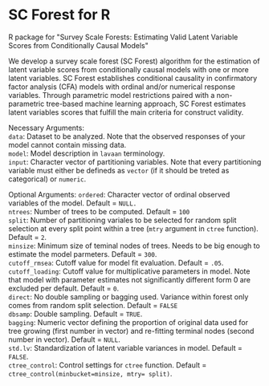# SC Forest for R

R package for "Survey Scale Forests: Estimating Valid Latent Variable Scores from Conditionally Causal Models"

We develop a survey scale forest (SC Forest) algorithm for the estimation of latent variable scores from conditionally causal models with one or more latent variables. SC Forest establishes conditional causality in confirmatory factor analysis (CFA) models with ordinal and/or numerical response variables. Through parametric model restrictions paired with a non-parametric tree-based machine learning approach, SC Forest estimates latent variables scores that fulfill the main criteria for construct validity.

Necessary Arguments:<br>
`data`: Dataset to be analyzed. Note that the observed responses of your model cannot contain missing data. <br>
`model`: Model description in `lavaan` terminology.<br>
`input`: Character vector of partitioning variables. Note that every partitioning variable must either be defineds as `vector` (if it should be treted as categorical) or `numeric`. <br>

Optional Arguments:
`ordered`: Character vector of ordinal observed variables of the model. Default = `NULL.`<br>
`ntrees`: Number of trees to be computed. Default = `100`<br>
`split`: Number of partitioning variales to be selected for random split selection at every split point within a tree (`mtry` argument in `ctree` function). Default = `2`.<br>
`minsize`: Minimum size of teminal nodes of trees. Needs to be big enough to estimate the model parmeters. Default = `300`. <br>
`cutoff_rmsea`: Cutoff value for model fit evaluation. Default = `.05`.<br>
`cutoff_loading`: Cutoff value for multiplicative parameters in model. Note that model with parameter estimates not significantly different form 0 are excluded per default. Default = `0`.<br>
`direct`: No double sampling or bagging used. Variance within forest only comes from random split selection. Default = `FALSE` <br>
`dbsamp`: Double sampling. Default = `TRUE`.<br>
`bagging`: Numeric vector defining the proportion of original data used for tree growing (first number in vector) and re-fitting terminal nodes (second number in vector). Default = `NULL`.<br>
`std.lv`: Standardization of latent variable variances in model. Default = `FALSE`.<br>
`ctree_control`: Control settings for `ctree` function. Default = `ctree_control(minbucket=minsize, mtry= split)`.

